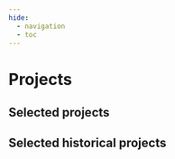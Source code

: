 ```yaml
---
hide:
  - navigation
  - toc
---
```


# Projects

## Selected projects

## Selected historical projects

